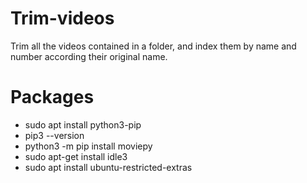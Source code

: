 # Trim-videos

Trim all the videos contained in a folder, and index them by name and number according their original name.

# Packages

- sudo apt install python3-pip
- pip3 --version
- python3 -m pip install moviepy
- sudo apt-get install idle3
- sudo apt install ubuntu-restricted-extras
